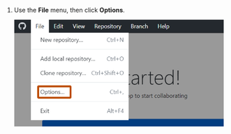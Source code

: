 1. Use the **File** menu, then click **Options**.
   
   ![Screenshot of the "GitHub Desktop" menu bar on Windows. In the expanded "File" dropdown menu, the "Options" item is highlighted with an orange outline.](/assets/images/help/desktop/windows-choose-options.png)
